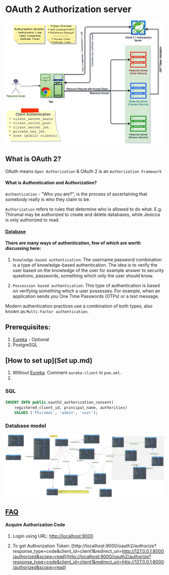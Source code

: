 # OAuth 2 Authorization server

![](img/Oauth2.1%20Authorization%20Server.drawio.png)

## What is OAuth 2?

OAuth means `Open Authorization` & OAuth 2 is an  `Authorization Framework`

#### What is Authentication and Authorization?

`Authentication` - "Who you are?", is the process of ascertaining that somebody really is who they claim to be.

`Authorization` refers to rules that determine who is allowed to do what. E.g. Thirumal may be authorized to create and delete databases, while Jesicca is only authorized to read.

#### [Database](./database.md)


#### There are many ways of authentication, few of which are worth discussing here:

   1. `Knowledge-based authentication`: The username password combination is a type of knowledge-based authentication. The idea is to verify the user based on the knowledge of the user for example answer to security questions, passwords, something which only the user should know.
   
   
   2. `Possession based authentication`: This type of authentication is based on verifying something which a user possesses. For example, when an application sends you One Time Passwords (OTPs) or a text message.

   Modern authentication practices use a combination of both types, also known as `Multi-Factor authentication`.
   
## Prerequisites:

1. [Eureka](https://github.com/m-thirumal/eureka-server) - Optional
2. PostgreSQL 


## [How to set up](Set up.md)

1. Without [Eureka](https://github.com/m-thirumal/eureka-server). Comment `eureka-client` in `pom.xml`.
2. 




### SQL

```SQL
INSERT INTO public.oauth2_authorization_consent(
	registered_client_id, principal_name, authorities)
	VALUES ('Thirumal', 'admin', 'user');
```

### Database model

![](data-model.svg)

## [FAQ](FAQ.md)


#### Acquire Authorization Code

1. Login using URL: [http://localhost:9000](http://localhost:9000/login)

2. To get Authorization Token: [http://localhost:9000/oauth2/authorize?response_type=code&client_id=client1&redirect_uri=http://127.0.0.1:8000/authorized&scope=read](http://localhost:9000/oauth2/authorize?response_type=code&client_id=client1&redirect_uri=http://127.0.0.1:8000/authorized&scope=read)



